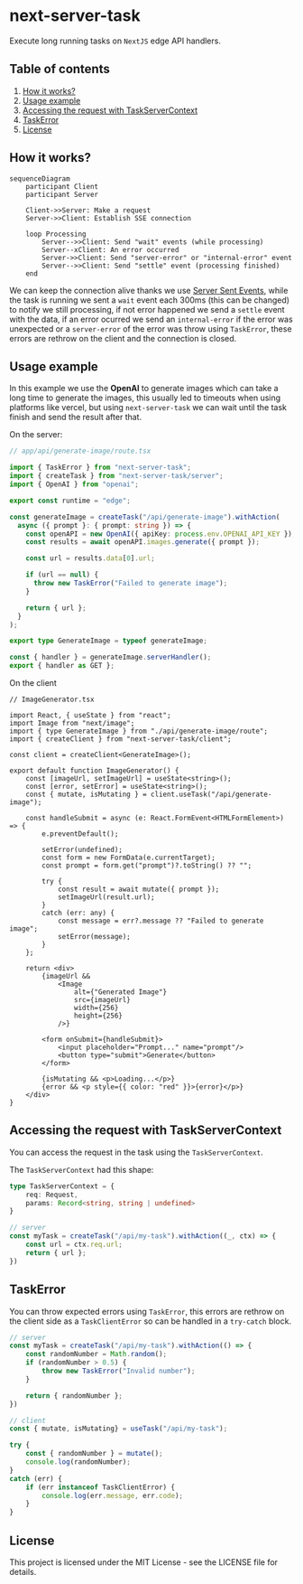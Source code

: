 # next-server-task

Execute long running tasks on `NextJS` edge API handlers.

## Table of contents

1. [How it works?](#how-it-works)
2. [Usage example](#usage-example)
3. [Accessing the request with TaskServerContext](#accessing-the-request-with-taskservercontext)
4. [TaskError](#taskerror)
5. [License](#license)

## How it works?

```mermaid
sequenceDiagram
    participant Client
    participant Server

    Client->>Server: Make a request
    Server->>Client: Establish SSE connection

    loop Processing
        Server-->>Client: Send "wait" events (while processing)
        Server--xClient: An error occurred
        Server->>Client: Send "server-error" or "internal-error" event
        Server-->>Client: Send "settle" event (processing finished)
    end
```

We can keep the connection alive thanks we use [Server Sent Events](https://web.dev/articles/eventsource-basics), while the
task is running we sent a `wait` event each 300ms (this can be changed) to notify we still processing, if not error happened we send a `settle` event with the data, if an error ocurred we send an `internal-error` if the error was unexpected or a `server-error` of the error was throw using `TaskError`, these errors are rethrow on the client and the connection is closed.

## Usage example

In this example we use the **OpenAI** to generate images which can take a long time to generate the images,
this usually led to timeouts when using platforms like vercel, but using `next-server-task` we can wait until the task
finish and send the result after that.

On the server:

```ts
// app/api/generate-image/route.tsx

import { TaskError } from "next-server-task";
import { createTask } from "next-server-task/server";
import { OpenAI } from "openai";

export const runtime = "edge";

const generateImage = createTask("/api/generate-image").withAction(
  async ({ prompt }: { prompt: string }) => {
    const openAPI = new OpenAI({ apiKey: process.env.OPENAI_API_KEY });
    const results = await openAPI.images.generate({ prompt });

    const url = results.data[0].url;

    if (url == null) {
      throw new TaskError("Failed to generate image");
    }

    return { url };
  }
);

export type GenerateImage = typeof generateImage;

const { handler } = generateImage.serverHandler();
export { handler as GET };
```

On the client

```tsx
// ImageGenerator.tsx

import React, { useState } from "react";
import Image from "next/image";
import { type GenerateImage } from "./api/generate-image/route";
import { createClient } from "next-server-task/client";

const client = createClient<GenerateImage>();

export default function ImageGenerator() {
    const [imageUrl, setImageUrl] = useState<string>();
    const [error, setError] = useState<string>();
    const { mutate, isMutating } = client.useTask("/api/generate-image");

    const handleSubmit = async (e: React.FormEvent<HTMLFormElement>) => {
        e.preventDefault();

        setError(undefined);
        const form = new FormData(e.currentTarget);
        const prompt = form.get("prompt")?.toString() ?? "";
        
        try {
            const result = await mutate({ prompt });
            setImageUrl(result.url);
        }
        catch (err: any) {
            const message = err?.message ?? "Failed to generate image";
            setError(message);
        }
    };

    return <div>
        {imageUrl && 
            <Image 
                alt={"Generated Image"} 
                src={imageUrl} 
                width={256} 
                height={256}
            />}

        <form onSubmit={handleSubmit}>
            <input placeholder="Prompt..." name="prompt"/>
            <button type="submit">Generate</button>
        </form>

        {isMutating && <p>Loading...</p>}
        {error && <p style={{ color: "red" }}>{error}</p>}
    </div>
}
```

## Accessing the request with TaskServerContext

You can access the request in the task using the `TaskServerContext`.

The `TaskServerContext` had this shape:

```ts
type TaskServerContext = {
    req: Request,
    params: Record<string, string | undefined>
}
```

```ts
// server
const myTask = createTask("/api/my-task").withAction((_, ctx) => {
    const url = ctx.req.url;
    return { url };
})
```

## TaskError

You can throw expected errors using `TaskError`, this errors are rethrow on the client side as a `TaskClientError` so can be handled in a `try-catch` block.

```ts
// server
const myTask = createTask("/api/my-task").withAction(() => {
    const randomNumber = Math.random();
    if (randomNumber > 0.5) {
        throw new TaskError("Invalid number");
    }

    return { randomNumber };
})
```

```ts
// client
const { mutate, isMutating} = useTask("/api/my-task");

try {
    const { randomNumber } = mutate();
    console.log(randomNumber);
}
catch (err) {
    if (err instanceof TaskClientError) {
        console.log(err.message, err.code);
    }
}
```

## License

This project is licensed under the MIT License - see the LICENSE file for details.
